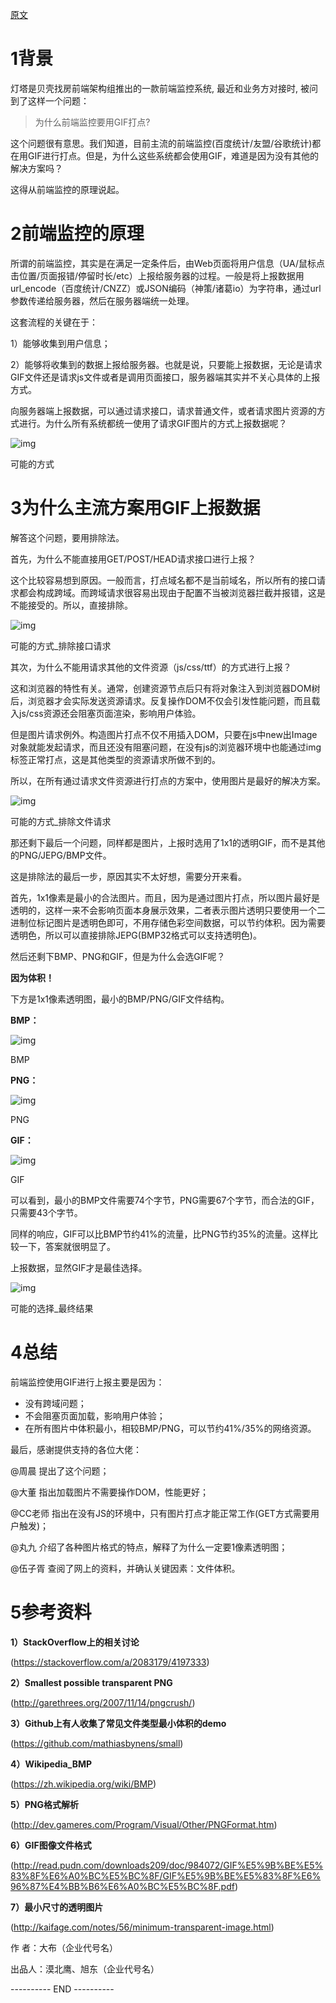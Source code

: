 [原文](https://mp.weixin.qq.com/s/v6R2w26qZkEilXY0mPUBCw?utm_medium=hao.caibaojian.com&utm_source=hao.caibaojian.com)

# 1背景

灯塔是贝壳找房前端架构组推出的一款前端监控系统, 最近和业务方对接时, 被问到了这样一个问题：

> 为什么前端监控要用GIF打点?

这个问题很有意思。我们知道，目前主流的前端监控(百度统计/友盟/谷歌统计)都在用GIF进行打点。但是，为什么这些系统都会使用GIF，难道是因为没有其他的解决方案吗？



这得从前端监控的原理说起。



# 2前端监控的原理

所谓的前端监控，其实是在满足一定条件后，由Web页面将用户信息（UA/鼠标点击位置/页面报错/停留时长/etc）上报给服务器的过程。一般是将上报数据用url_encode（百度统计/CNZZ）或JSON编码（神策/诸葛io）为字符串，通过url参数传递给服务器，然后在服务器端统一处理。



这套流程的关键在于：

1）能够收集到用户信息；

2）能够将收集到的数据上报给服务器。也就是说，只要能上报数据，无论是请求GIF文件还是请求js文件或者是调用页面接口，服务器端其实并不关心具体的上报方式。



向服务器端上报数据，可以通过请求接口，请求普通文件，或者请求图片资源的方式进行。为什么所有系统都统一使用了请求GIF图片的方式上报数据呢？



![img](https://mmbiz.qpic.cn/mmbiz_jpg/Rcon9f6LyEsHY3H8AzKSE1SibR9TM0rNu6Cu3rOicp6LCmjYRp5pQN7rciavUTk1TLmSg65ic0ickjwic9cmZ0jgu7ibw/640?wx_fmt=jpeg&tp=webp&wxfrom=5&wx_lazy=1&wx_co=1)

可能的方式

##  

# 3为什么主流方案用GIF上报数据

解答这个问题，要用排除法。



首先，为什么不能直接用GET/POST/HEAD请求接口进行上报？



这个比较容易想到原因。一般而言，打点域名都不是当前域名，所以所有的接口请求都会构成跨域。而跨域请求很容易出现由于配置不当被浏览器拦截并报错，这是不能接受的。所以，直接排除。



![img](https://mmbiz.qpic.cn/mmbiz_jpg/Rcon9f6LyEsHY3H8AzKSE1SibR9TM0rNuYUC944uCvuozIWahCbQKq6BEBZ8ucrXerE3icaibRSA5nHuYmT02Xk6A/640?wx_fmt=jpeg&tp=webp&wxfrom=5&wx_lazy=1&wx_co=1)

可能的方式_排除接口请求



其次，为什么不能用请求其他的文件资源（js/css/ttf）的方式进行上报？



这和浏览器的特性有关。通常，创建资源节点后只有将对象注入到浏览器DOM树后，浏览器才会实际发送资源请求。反复操作DOM不仅会引发性能问题，而且载入js/css资源还会阻塞页面渲染，影响用户体验。



但是图片请求例外。构造图片打点不仅不用插入DOM，只要在js中new出Image对象就能发起请求，而且还没有阻塞问题，在没有js的浏览器环境中也能通过img标签正常打点，这是其他类型的资源请求所做不到的。



所以，在所有通过请求文件资源进行打点的方案中，使用图片是最好的解决方案。



![img](https://mmbiz.qpic.cn/mmbiz_jpg/Rcon9f6LyEsHY3H8AzKSE1SibR9TM0rNuTkjsKmh8jm0YEUTG6BRdLjFC22ue6PVJFlOOkMTEJU0ghzgz30nlHw/640?wx_fmt=jpeg&tp=webp&wxfrom=5&wx_lazy=1&wx_co=1)

可能的方式_排除文件请求



那还剩下最后一个问题，同样都是图片，上报时选用了1x1的透明GIF，而不是其他的PNG/JEPG/BMP文件。



这是排除法的最后一步，原因其实不太好想，需要分开来看。



首先，1x1像素是最小的合法图片。而且，因为是通过图片打点，所以图片最好是透明的，这样一来不会影响页面本身展示效果，二者表示图片透明只要使用一个二进制位标记图片是透明色即可，不用存储色彩空间数据，可以节约体积。因为需要透明色，所以可以直接排除JEPG(BMP32格式可以支持透明色)。



然后还剩下BMP、PNG和GIF，但是为什么会选GIF呢？



**因为体积！**



下方是1x1像素透明图，最小的BMP/PNG/GIF文件结构。



**BMP：**

![img](https://mmbiz.qpic.cn/mmbiz_jpg/Rcon9f6LyEsHY3H8AzKSE1SibR9TM0rNu4avZWPvEObNqeL0XEos3mQQ3JyUcmTHgibicsgCic25j1tJ5sV7e5QydA/640?wx_fmt=jpeg&tp=webp&wxfrom=5&wx_lazy=1&wx_co=1)

BMP

**PNG：**

![img](https://mmbiz.qpic.cn/mmbiz_jpg/Rcon9f6LyEsHY3H8AzKSE1SibR9TM0rNusjwxvOcgTZUcM68MzyRjEeOlJcoZcEEDrSrwMGhzP9sU4HJP6N2JibA/640?wx_fmt=jpeg&tp=webp&wxfrom=5&wx_lazy=1&wx_co=1)

PNG

**GIF：**

![img](https://mmbiz.qpic.cn/mmbiz_jpg/Rcon9f6LyEsHY3H8AzKSE1SibR9TM0rNuuEreZp2fby9icJe8rcFL3Nu4kJjXjzwSKErUw3IN1jxvTKbLcMXVzsA/640?wx_fmt=jpeg&tp=webp&wxfrom=5&wx_lazy=1&wx_co=1)

GIF

可以看到，最小的BMP文件需要74个字节，PNG需要67个字节，而合法的GIF，只需要43个字节。



同样的响应，GIF可以比BMP节约41%的流量，比PNG节约35%的流量。这样比较一下，答案就很明显了。



上报数据，显然GIF才是最佳选择。



![img](https://mmbiz.qpic.cn/mmbiz_jpg/Rcon9f6LyEsHY3H8AzKSE1SibR9TM0rNuVMK4WJxaVMPd4lOUDEGhLYibHxMW5eQlMSogqiaLFYlcRVN1ElNBUlGg/640?wx_fmt=jpeg&tp=webp&wxfrom=5&wx_lazy=1&wx_co=1)

可能的选择_最终结果

##  

# 4总结

前端监控使用GIF进行上报主要是因为：

- 没有跨域问题；
- 不会阻塞页面加载，影响用户体验；
- 在所有图片中体积最小，相较BMP/PNG，可以节约41%/35%的网络资源。



最后，感谢提供支持的各位大佬：

@周晨   提出了这个问题；

@大董   指出加载图片不需要操作DOM，性能更好；

@CC老师 指出在没有JS的环境中，只有图片打点才能正常工作(GET方式需要用户触发)；

@丸九   介绍了各种图片格式的特点，解释了为什么一定要1像素透明图；

@伍子胥 查阅了网上的资料，并确认关键因素：文件体积。

#  

# 5参考资料

**1）StackOverflow上的相关讨论**

(https://stackoverflow.com/a/2083179/4197333)

**2）Smallest possible transparent PNG**

(http://garethrees.org/2007/11/14/pngcrush/)

**3）Github上有人收集了常见文件类型最小体积的demo**

(https://github.com/mathiasbynens/small)

**4）Wikipedia_BMP**

(https://zh.wikipedia.org/wiki/BMP)

**5）PNG格式解析**

(http://dev.gameres.com/Program/Visual/Other/PNGFormat.htm)

**6）GIF图像文件格式**

(http://read.pudn.com/downloads209/doc/984072/GIF%E5%9B%BE%E5%83%8F%E6%A0%BC%E5%BC%8F/GIF%E5%9B%BE%E5%83%8F%E6%96%87%E4%BB%B6%E6%A0%BC%E5%BC%8F.pdf)

**7）最小尺寸的透明图片**

(http://kaifage.com/notes/56/minimum-transparent-image.html)



作   者：大布（企业代号名）

出品人：漠北鹰、旭东（企业代号名）



---------- END ----------